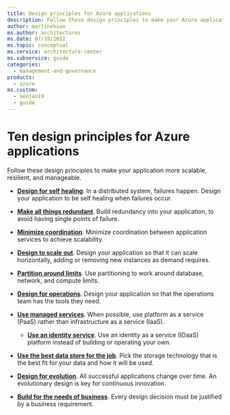 ```yaml
---
title: Design principles for Azure applications
description: Follow these design principles to make your Azure application more scalable, resilient, and manageable.
author: martinekuan
ms.author: architectures
ms.date: 07/19/2022
ms.topic: conceptual
ms.service: architecture-center
ms.subservice: guide
categories:
  - management-and-governance
products:
  - azure
ms.custom:
  - seojan19
  - guide
---
```


# Ten design principles for Azure applications

Follow these design principles to make your application more scalable, resilient, and manageable.

* **[Design for self healing](self-healing.md)**. In a distributed system, failures happen. Design your application to be self healing when failures occur.

* **[Make all things redundant](redundancy.md)**. Build redundancy into your application, to avoid having single points of failure.

* **[Minimize coordination](minimize-coordination.yml)**. Minimize coordination between application services to achieve scalability.

* **[Design to scale out](scale-out.md)**. Design your application so that it can scale horizontally, adding or removing new instances as demand requires.

* **[Partition around limits](partition.md)**. Use partitioning to work around database, network, and compute limits.

* **[Design for operations](design-for-operations.md)**. Design your application so that the operations team has the tools they need.

* **[Use managed services](managed-services.md)**. When possible, use platform as a service (PaaS) rather than infrastructure as a service (IaaS).

  * **[Use an identity service](identity.md)**. Use an identity as a service (IDaaS) platform instead of building or operating your own.

* **[Use the best data store for the job](/azure/architecture/guide/design-principles/use-best-data-store)**. Pick the storage technology that is the best fit for your data and how it will be used.

* **[Design for evolution](design-for-evolution.md)**. All successful applications change over time. An evolutionary design is key for continuous innovation.

* **[Build for the needs of business](build-for-business.md)**. Every design decision must be justified by a business requirement.
